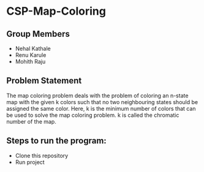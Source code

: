# CSP-Map-Coloring

## Group Members ##
* Nehal Kathale
* Renu Karule
* Mohith Raju 

## Problem Statement ##
The map coloring problem deals with the problem of coloring an n-state map with the given k colors such that no two neighbouring states should be assigned the same color.
Here, k is the minimum number of colors that can be used to solve the map coloring problem. k is called the chromatic number of the map.

## Steps to run the program: ##
* Clone this repository
* Run project
